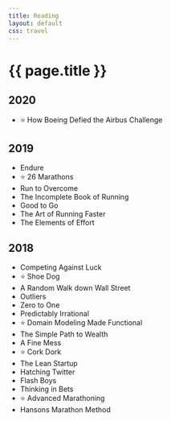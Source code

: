 ```yaml
---
title: Reading
layout: default
css: travel
---
```


# {{ page.title }}

## 2020

- ⭐️ How Boeing Defied the Airbus Challenge

## 2019

- Endure
- ⭐️ 26 Marathons
- Run to Overcome
- The Incomplete Book of Running
- Good to Go
- The Art of Running Faster
- The Elements of Effort

## 2018

- Competing Against Luck
- ⭐️ Shoe Dog
- A Random Walk down Wall Street
- Outliers
- Zero to One
- Predictably Irrational
- ⭐️ Domain Modeling Made Functional
- The Simple Path to Wealth
- A Fine Mess
- ⭐️ Cork Dork
- The Lean Startup
- Hatching Twitter
- Flash Boys
- Thinking in Bets
- ⭐️ Advanced Marathoning
- Hansons Marathon Method
